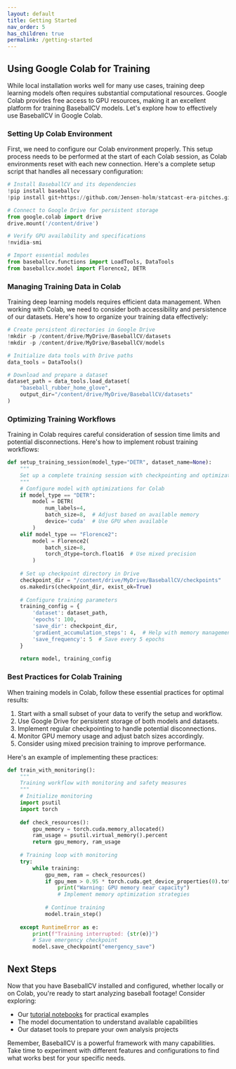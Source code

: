 ```yaml
---
layout: default
title: Getting Started
nav_order: 5
has_children: true
permalink: /getting-started
---
```


## Using Google Colab for Training

While local installation works well for many use cases, training deep learning models often requires substantial computational resources. Google Colab provides free access to GPU resources, making it an excellent platform for training BaseballCV models. Let's explore how to effectively use BaseballCV in Google Colab.

### Setting Up Colab Environment

First, we need to configure our Colab environment properly. This setup process needs to be performed at the start of each Colab session, as Colab environments reset with each new connection. Here's a complete setup script that handles all necessary configuration:

```python
# Install BaseballCV and its dependencies
!pip install baseballcv
!pip install git+https://github.com/Jensen-holm/statcast-era-pitches.git

# Connect to Google Drive for persistent storage
from google.colab import drive
drive.mount('/content/drive')

# Verify GPU availability and specifications
!nvidia-smi

# Import essential modules
from baseballcv.functions import LoadTools, DataTools
from baseballcv.model import Florence2, DETR
```

### Managing Training Data in Colab

Training deep learning models requires efficient data management. When working with Colab, we need to consider both accessibility and persistence of our datasets. Here's how to organize your training data effectively:

```python
# Create persistent directories in Google Drive
!mkdir -p /content/drive/MyDrive/BaseballCV/datasets
!mkdir -p /content/drive/MyDrive/BaseballCV/models

# Initialize data tools with Drive paths
data_tools = DataTools()

# Download and prepare a dataset
dataset_path = data_tools.load_dataset(
    "baseball_rubber_home_glove",
    output_dir="/content/drive/MyDrive/BaseballCV/datasets"
)
```

### Optimizing Training Workflows

Training in Colab requires careful consideration of session time limits and potential disconnections. Here's how to implement robust training workflows:

```python
def setup_training_session(model_type="DETR", dataset_name=None):
    """
    Set up a complete training session with checkpointing and optimization
    """
    # Configure model with optimizations for Colab
    if model_type == "DETR":
        model = DETR(
            num_labels=4,
            batch_size=8,  # Adjust based on available memory
            device='cuda'  # Use GPU when available
        )
    elif model_type == "Florence2":
        model = Florence2(
            batch_size=8,
            torch_dtype=torch.float16  # Use mixed precision
        )
    
    # Set up checkpoint directory in Drive
    checkpoint_dir = "/content/drive/MyDrive/BaseballCV/checkpoints"
    os.makedirs(checkpoint_dir, exist_ok=True)
    
    # Configure training parameters
    training_config = {
        'dataset': dataset_path,
        'epochs': 100,
        'save_dir': checkpoint_dir,
        'gradient_accumulation_steps': 4,  # Help with memory management
        'save_frequency': 5  # Save every 5 epochs
    }
    
    return model, training_config
```

### Best Practices for Colab Training

When training models in Colab, follow these essential practices for optimal results:

1. Start with a small subset of your data to verify the setup and workflow.
2. Use Google Drive for persistent storage of both models and datasets.
3. Implement regular checkpointing to handle potential disconnections.
4. Monitor GPU memory usage and adjust batch sizes accordingly.
5. Consider using mixed precision training to improve performance.

Here's an example of implementing these practices:

```python
def train_with_monitoring():
    """
    Training workflow with monitoring and safety measures
    """
    # Initialize monitoring
    import psutil
    import torch
    
    def check_resources():
        gpu_memory = torch.cuda.memory_allocated()
        ram_usage = psutil.virtual_memory().percent
        return gpu_memory, ram_usage
    
    # Training loop with monitoring
    try:
        while training:
            gpu_mem, ram = check_resources()
            if gpu_mem > 0.95 * torch.cuda.get_device_properties(0).total_memory:
                print("Warning: GPU memory near capacity")
                # Implement memory optimization strategies
                
            # Continue training
            model.train_step()
            
    except RuntimeError as e:
        print(f"Training interrupted: {str(e)}")
        # Save emergency checkpoint
        model.save_checkpoint("emergency_save")
```

## Next Steps

Now that you have BaseballCV installed and configured, whether locally or on Colab, you're ready to start analyzing baseball footage! Consider exploring:

- Our [tutorial notebooks](https://github.com/dylandru/BaseballCV/tree/main/notebooks) for practical examples
- The model documentation to understand available capabilities
- Our dataset tools to prepare your own analysis projects

Remember, BaseballCV is a powerful framework with many capabilities. Take time to experiment with different features and configurations to find what works best for your specific needs.